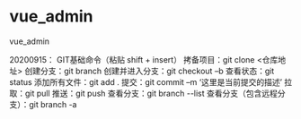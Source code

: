 # vue_admin
vue_admin

20200915：
GIT基础命令（粘贴 shift + insert）
拷备项目：git clone <仓库地址>
创建分支：git branch <name>
创建并进入分支：git checkout –b <nam>
查看状态：git status
添加所有文件：git add .
提交：git commit –m ‘这里是当前提交的描述’
拉取：git pull
推送：git push
查看分支：git branch --list
查看分支（包含远程分支）：git branch -a